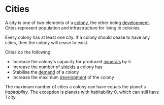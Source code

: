 # Cities

A city is one of two elements of a [colony](colony.md), the other being [development](development.md). Cities represent population and infrastructure for living in colonies.

Every colony has at least one city. If a colony should cease to have any cities, then the colony will cease to exist.

Cities do the following:
 - Increase the colony's capacity for produced [minerals](mineral.md) by 5
 - Increase the number of [shields](shield.md) a colony has
 - Stabilise the [demand](demand.md) of a colony
 - Increase the maximum [development](development.md) of the colony

The maximum number of cities a colony can have equals the planet's *habitability*. The exception is planets with habitability 0, which can still have 1 city.

